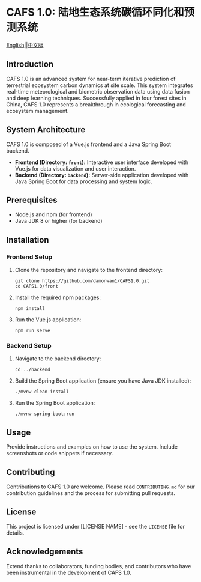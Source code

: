 
# CAFS 1.0: 陆地生态系统碳循环同化和预测系统
[English](./README.md)||[中文版](./README_ZH.md)

## Introduction
CAFS 1.0 is an advanced system for near-term iterative prediction of terrestrial ecosystem carbon dynamics at site scale. This system integrates real-time meteorological and biometric observation data using data fusion and deep learning techniques. Successfully applied in four forest sites in China, CAFS 1.0 represents a breakthrough in ecological forecasting and ecosystem management.

## System Architecture
CAFS 1.0 is composed of a Vue.js frontend and a Java Spring Boot backend.

- **Frontend (Directory: `front`):** Interactive user interface developed with Vue.js for data visualization and user interaction.
- **Backend (Directory: `backend`):** Server-side application developed with Java Spring Boot for data processing and system logic.

## Prerequisites
- Node.js and npm (for frontend)
- Java JDK 8 or higher (for backend)

## Installation

### Frontend Setup
1. Clone the repository and navigate to the frontend directory:
   ```
   git clone https://github.com/damonwan1/CAFS1.0.git
   cd CAFS1.0/front
   ```
2. Install the required npm packages:
   ```
   npm install
   ```
3. Run the Vue.js application:
   ```
   npm run serve
   ```

### Backend Setup
1. Navigate to the backend directory:
   ```
   cd ../backend
   ```
2. Build the Spring Boot application (ensure you have Java JDK installed):
   ```
   ./mvnw clean install
   ```
3. Run the Spring Boot application:
   ```
   ./mvnw spring-boot:run
   ```

## Usage
Provide instructions and examples on how to use the system. Include screenshots or code snippets if necessary.

## Contributing
Contributions to CAFS 1.0 are welcome. Please read `CONTRIBUTING.md` for our contribution guidelines and the process for submitting pull requests.

## License
This project is licensed under [LICENSE NAME] - see the `LICENSE` file for details.

## Acknowledgements
Extend thanks to collaborators, funding bodies, and contributors who have been instrumental in the development of CAFS 1.0.
